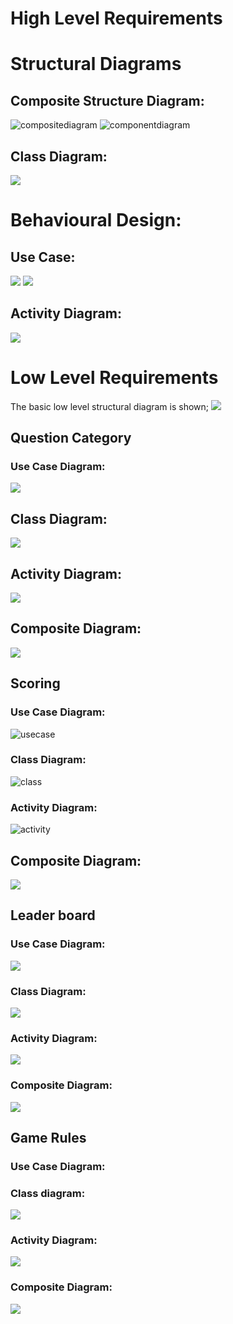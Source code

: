 # High Level Requirements

# Structural Diagrams

## Composite Structure Diagram:
![compositediagram](https://github.com/GENESIS2021Q1/sdlc-team-19/blob/main/images/compositediagram.png)
![componentdiagram](https://github.com/GENESIS2021Q1/sdlc-team-19/blob/main/images/P-High%20level%20component%20diagram.png)

## Class Diagram:
![](https://github.com/GENESIS2021Q1/sdlc-team-19/blob/main/images/Classdiagram.png)

# Behavioural Design:

## Use Case:
![](https://github.com/GENESIS2021Q1/sdlc-team-19/blob/main/images/Usecase.png)
![](https://github.com/GENESIS2021Q1/sdlc-team-19/blob/main/images/P-usecase%20diagram.jpg)

## Activity Diagram:
![](https://github.com/GENESIS2021Q1/sdlc-team-19/blob/main/images/ActivitydiagramHLD%20(Two%20Paths).png)

# Low Level Requirements
The basic low level structural diagram is shown;
![](https://github.com/GENESIS2021Q1/sdlc-team-19/blob/main/images/Blank%20diagram.png)
## Question Category

### Use Case Diagram:
![](https://github.com/GENESIS2021Q1/sdlc-team-19/blob/main/images/QuestionCategoryUsecaseLLD.png)

## Class Diagram:
![](https://github.com/GENESIS2021Q1/sdlc-team-19/blob/main/images/QuestioncategoryClassdiagramLLD.png)

## Activity Diagram:
![](https://github.com/GENESIS2021Q1/sdlc-team-19/blob/main/images/QuestioncategoryactivitydiagramLLD.png)

## Composite Diagram:
![](https://github.com/GENESIS2021Q1/sdlc-team-19/blob/main/images/QuestopnCategoryCompositeLLD.PNG)

## Scoring
### Use Case Diagram:
![usecase](https://github.com/GENESIS2021Q1/sdlc-team-19/blob/main/images/ScoringUsecaseLLD.PNG)

### Class Diagram:
![class](https://github.com/GENESIS2021Q1/sdlc-team-19/blob/main/images/1class%20diag%20scoring.png)

### Activity Diagram:
![activity](https://github.com/GENESIS2021Q1/sdlc-team-19/blob/main/images/LLD-2-Workspace.png)

## Composite Diagram:
![](https://github.com/GENESIS2021Q1/sdlc-team-19/blob/main/images/2scoringCompositeLLD.png)

## Leader board
### Use Case Diagram:
![](https://github.com/GENESIS2021Q1/sdlc-team-19/blob/main/images/LeaderboardUseCaseLLD.PNG)

### Class Diagram:
![](https://github.com/GENESIS2021Q1/sdlc-team-19/blob/main/images/LeaderboardClusterdiagramLLD.PNG)

### Activity Diagram:
![](https://github.com/GENESIS2021Q1/sdlc-team-19/blob/main/images/4leaderboardactivity.png)

### Composite Diagram:
![](https://github.com/GENESIS2021Q1/sdlc-team-19/blob/main/images/5leaderboardcomposite.png)

## Game Rules
### Use Case Diagram:

### Class diagram:
![](https://github.com/GENESIS2021Q1/sdlc-team-19/blob/main/images/3helpclass%20diag.png)

### Activity Diagram:
![](https://github.com/GENESIS2021Q1/sdlc-team-19/blob/main/images/7helpactivity.png)

### Composite Diagram:
![](https://github.com/GENESIS2021Q1/sdlc-team-19/blob/main/images/8helpcomposite.png)
